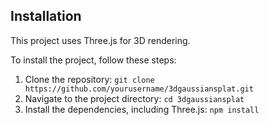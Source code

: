 ## Installation

This project uses Three.js for 3D rendering.

To install the project, follow these steps:

1. Clone the repository: `git clone https://github.com/yourusername/3dgaussiansplat.git`
2. Navigate to the project directory: `cd 3dgaussiansplat`
3. Install the dependencies, including Three.js: `npm install`